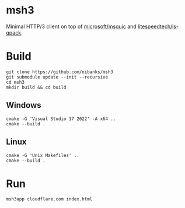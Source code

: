 # msh3

Minimal HTTP/3 client on top of [microsoft/msquic](https://github.com/microsoft/msquic) and [litespeedtech/ls-qpack](https://github.com/litespeedtech/ls-qpack).

# Build

```
git clone https://github.com/nibanks/msh3
git submodule update --init --recursive
cd msh3
mkdir build && cd build
```

## Windows
```
cmake -G 'Visual Studio 17 2022' -A x64 ..
cmake --build .
```

## Linux
```
cmake -G 'Unix Makefiles' ..
cmake --build .
```

# Run

```
msh3app cloudflare.com index.html
```

